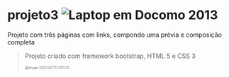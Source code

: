 # projeto3  ![Laptop em Docomo 2013](https://emojipedia-us.s3.dualstack.us-west-1.amazonaws.com/thumbs/160/docomo/205/personal-computer_1f4bb.png) 
Projeto com três páginas com links, compondo uma prévia e composição completa 

> Projeto criado com framework bootstrap, HTML 5 e CSS 3 
>
> <img src="C:\Users\edu35\AppData\Roaming\Typora\typora-user-images\image-20221207172357270.png" alt="image-20221207172357270" style="zoom: 50%;" />
